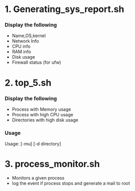 # 1. Generating_sys_report.sh
   ### Display the following
    
   - Name,OS,kernel
   - Network Info
   - CPU info
   - RAM info
   - Disk usage
   - Firewall status (for ufw)
    
 # 2. top_5.sh
  ### Display the following
  
   - Process with Memory usage
   - Process with high CPU usage
   - Directories with high disk usage
    
   ### Usage
   Usage: [-mu] [-d directory]
   
  # 3. process_monitor.sh
  
  - Monitors a given process
  - log the event if process stops and generate a mail to root

